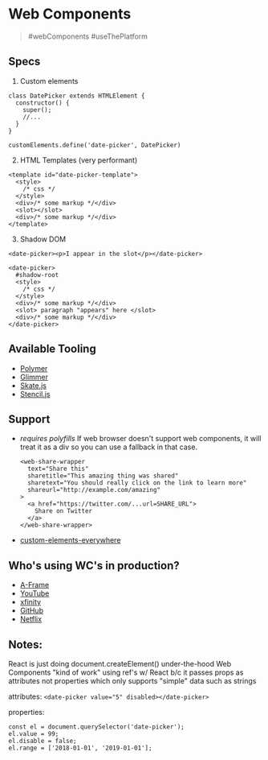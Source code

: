 # Web Components
> #webComponents #useThePlatform

## Specs
1. Custom elements

```
class DatePicker extends HTMLElement {
  constructor() {
    super();
    //...
  }
}

customElements.define('date-picker', DatePicker)
```

2. HTML Templates (very performant)

```
<template id="date-picker-template">
  <style>
    /* css */
  </style>
  <div>/* some markup */</div>
  <slot></slot>
  <div>/* some markup */</div>
</template>
```

3. Shadow DOM

```
<date-picker><p>I appear in the slot</p></date-picker>

<date-picker>
  #shadow-root
  <style>
    /* css */
  </style>
  <div>/* some markup */</div>
  <slot> paragraph "appears" here </slot>
  <div>/* some markup */</div>
</date-picker>
```

## Available Tooling
* [Polymer](https://www.polymer-project.org/)
* [Glimmer](https://glimmerjs.com/)
* [Skate.js](https://github.com/skatejs/skatejs)
* [Stencil.js](https://stenciljs.com/)

## Support
* _requires polyfills_
  If web browser doesn't support web components, it will treat it as a div so
  you can use a fallback in that case.
  ```
  <web-share-wrapper
    text="Share this"
    sharetitle="This amazing thing was shared"
    sharetext="You should really click on the link to learn more"
    shareurl="http://example.com/amazing"
  >
    <a href="https://twitter.com/...url=SHARE_URL">
      Share on Twitter
    </a>
  </web-share-wrapper>
  ```

* [custom-elements-everywhere](https://custom-elements-everywhere.com/)

## Who's using WC's in production?
* [A-Frame](https://aframe.io/docs/0.8.0/introduction/)
* [YouTube](https://youtube.com/)
* [xfinity](https://www.xfinity.com/)
* [GitHub](https://www.github.com)
* [Netflix](https://www.netflix.com)

## Notes:
React is just doing document.createElement() under-the-hood
Web Components "kind of work" using ref's w/ React b/c it passes props as
attributes not properties which only supports "simple" data such as strings

attributes:
`<date-picker value="5" disabled></date-picker>`

properties:
```
const el = document.querySelector('date-picker');
el.value = 99;
el.disable = false;
el.range = ['2018-01-01', '2019-01-01'];
```
